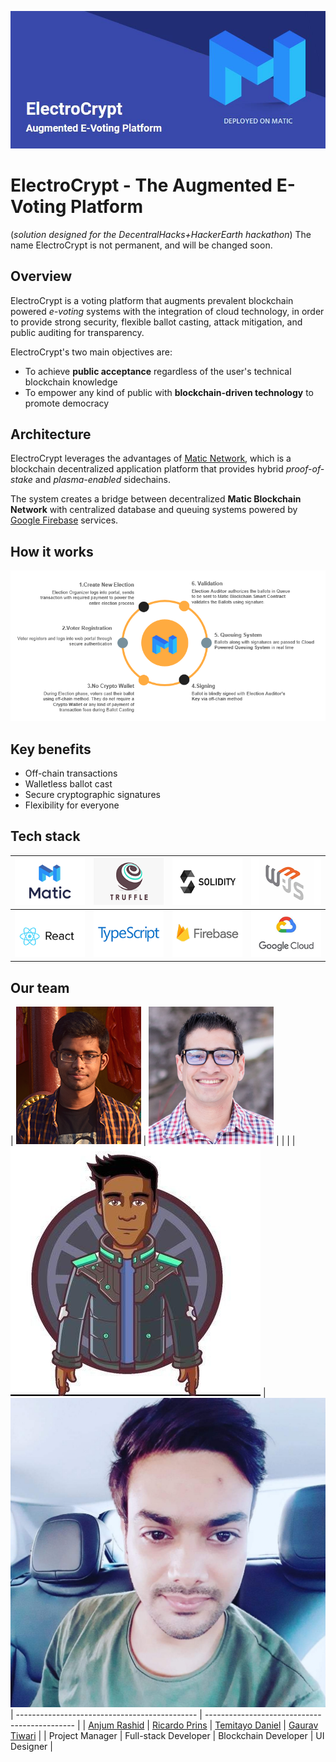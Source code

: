<p align="center">
<img src="frontend/src/components/banner.jpeg" /><br></p>

# ElectroCrypt - The Augmented E-Voting Platform

(_solution designed for the DecentralHacks+HackerEarth hackathon_)
The name ElectroCrypt is not permanent, and will be changed soon.

## Overview

ElectroCrypt is a voting platform that augments prevalent blockchain powered _e-voting_ systems with the integration of cloud technology, in order to provide strong security, flexible ballot casting, attack mitigation, and public auditing for transparency.

ElectroCrypt's two main objectives are:

- To achieve **public acceptance** regardless of the user's technical blockchain knowledge
- To empower any kind of public with **blockchain-driven technology** to promote democracy

## Architecture

ElectroCrypt leverages the advantages of [Matic Network](https://matic.network), which is a blockchain decentralized application platform that provides hybrid _proof-of-stake_ and _plasma-enabled_ sidechains.

The system creates a bridge between decentralized **Matic Blockchain Network** with centralized database and queuing systems powered by [Google Firebase](https://firebase.google.com/) services.

## How it works

<img src="frontend/src/components/howitworks.png" /><br>

## Key benefits

- Off-chain transactions
- Walletless ballot cast
- Secure cryptographic signatures
- Flexibility for everyone

## Tech stack

| <img src="frontend/src/components/matic.png" /> | <img src="frontend/src/components/truffle.png" />    | <img src="frontend/src/components/solidity.png" /> | <img src="frontend/src/components/w3js.png" />        |
| ----------------------------------------------- | ---------------------------------------------------- | -------------------------------------------------- | ----------------------------------------------------- |
| <img src="frontend/src/components/react.png" /> | <img src="frontend/src/components/typescript.png" /> | <img src="frontend/src/components/firebase.png" /> | <img src="frontend/src/components/googlecloud.png" /> |

## Our team

| <img src="frontend/src/components/anjum.png" /> | <img src="frontend/src/components/ricardo.png" /> |                                               |                                               |
| <img src="frontend/src/components/timidian.jpg" /> | <img src="frontend/src/components/my.jpg" /> | --------------------------------------------- | --------------------------------------------- |
| [Anjum Rashid](https://github.com/bijoy26)      | [Ricardo Prins](https://github.com/ricardoprins)  | [Temitayo Daniel](https://github.com/timidan) | [Gaurav Tiwari](https://github.com/gauravtwr) |
| Project Manager                                 | Full-stack Developer                              | Blockchain Developer                          | UI Designer                                   |
